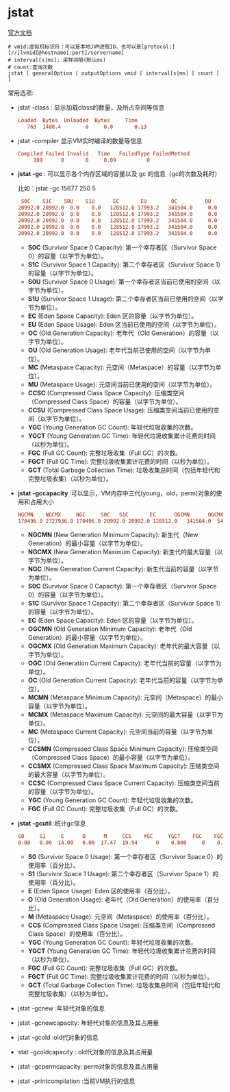 # jstat

[官方文档](https://docs.oracle.com/javase/8/docs/technotes/tools/unix/jstat.html)

```shell
# vmid:虚拟机标识符：可以是本地JVM进程ID，也可以是[protocol:][//]lvmid[@hostname[:port]/servername] 
# interval[s|ms]: 采样间隔(默认ms) 
# count:查询次数
jstat [ generalOption | outputOptions vmid [ interval[s|ms] [ count ] ]
```

常用选项: 

+ jstat -class<pid> : 显示加载class的数量，及所占空间等信息 

  ```ini
  Loaded  Bytes  Unloaded  Bytes     Time   
     763  1488.4        0     0.0       0.13
  ```

+ jstat -compiler <pid>显示VM实时编译的数量等信息 

  ```ini
  Compiled Failed Invalid   Time   FailedType FailedMethod
       189      0       0     0.09          0    
  ```

+ **jstat -gc <pid>**: 可以显示各个内存区域的容量以及 gc 的信息（gc的次数及耗时）

  比如：jstat -gc 15677 250 5

  ```ini
   S0C    S1C    S0U    S1U      EC       EU        OC         OU       MC     MU    CCSC   CCSU   YGC     YGCT    FGC    FGCT     GCT   
  20992.0 20992.0  0.0    0.0   128512.0 17993.2   341504.0     0.0     4480.0 782.8  384.0   76.6       0    0.000   0      0.000    0.000
  20992.0 20992.0  0.0    0.0   128512.0 17993.2   341504.0     0.0     4480.0 782.8  384.0   76.6       0    0.000   0      0.000    0.000
  20992.0 20992.0  0.0    0.0   128512.0 17993.2   341504.0     0.0     4480.0 782.8  384.0   76.6       0    0.000   0      0.000    0.000
  20992.0 20992.0  0.0    0.0   128512.0 17993.2   341504.0     0.0     4480.0 782.8  384.0   76.6       0    0.000   0      0.000    0.000
  20992.0 20992.0  0.0    0.0   128512.0 17993.2   341504.0     0.0     4480.0 782.8  384.0   76.6       0    0.000   0      0.000    0.000
  ```

  + **S0C** (Survivor Space 0 Capacity):
    第一个幸存者区（Survivor Space 0）的容量（以字节为单位）。
  + **S1C** (Survivor Space 1 Capacity):
    第二个幸存者区（Survivor Space 1）的容量（以字节为单位）。
  + **S0U** (Survivor Space 0 Usage):
    第一个幸存者区当前已使用的空间（以字节为单位）。
  + **S1U** (Survivor Space 1 Usage):
    第二个幸存者区当前已使用的空间（以字节为单位）。
  + **EC** (Eden Space Capacity):
    Eden 区的容量（以字节为单位）。
  + **EU** (Eden Space Usage):
    Eden 区当前已使用的空间（以字节为单位）。
  + **OC** (Old Generation Capacity):
    老年代（Old Generation）的容量（以字节为单位）。
  + **OU** (Old Generation Usage):
    老年代当前已使用的空间（以字节为单位）。
  + **MC** (Metaspace Capacity):
    元空间（Metaspace）的容量（以字节为单位）。
  + **MU** (Metaspace Usage):
    元空间当前已使用的空间（以字节为单位）。
  + **CCSC** (Compressed Class Space Capacity):
    压缩类空间（Compressed Class Space）的容量（以字节为单位）。
  + **CCSU** (Compressed Class Space Usage):
    压缩类空间当前已使用的空间（以字节为单位）。
  + **YGC** (Young Generation GC Count):
    年轻代垃圾收集的次数。
  + **YGCT** (Young Generation GC Time):
    年轻代垃圾收集累计花费的时间（以秒为单位）。
  + **FGC** (Full GC Count):
    完整垃圾收集（Full GC）的次数。
  + **FGCT** (Full GC Time):
    完整垃圾收集累计花费的时间（以秒为单位）。
  + **GCT** (Total Garbage Collection Time):
    垃圾收集总时间（包括年轻代和完整垃圾收集）（以秒为单位）。

+ **jstat -gccapacity <pid>**:可以显示，VM内存中三代(young，old，perm)对象的使用和占用大小 

  ```ini
  NGCMN    NGCMX     NGC     S0C   S1C       EC      OGCMN      OGCMX       OGC         OC       MCMN     MCMX      MC     CCSMN    CCSMX     CCSC    YGC    FGC 
  170496.0 2727936.0 170496.0 20992.0 20992.0 128512.0   341504.0  5455872.0   341504.0   341504.0      0.0 1056768.0   4480.0      0.0 1048576.0    384.0      0     0
  ```

  + **NGCMN** (New Generation Minimum Capacity):
  新生代（New Generation）的最小容量（以字节为单位）。
  + **NGCMX** (New Generation Maximum Capacity):
  新生代的最大容量（以字节为单位）。
  + **NGC** (New Generation Current Capacity):
  新生代当前的容量（以字节为单位）。
  + **S0C** (Survivor Space 0 Capacity):
  第一个幸存者区（Survivor Space 0）的容量（以字节为单位）。
  + **S1C** (Survivor Space 1 Capacity):
  第二个幸存者区（Survivor Space 1）的容量（以字节为单位）。
  + **EC** (Eden Space Capacity):
  Eden 区的容量（以字节为单位）。
  + **OGCMN** (Old Generation Minimum Capacity):
  老年代（Old Generation）的最小容量（以字节为单位）。
  + **OGCMX** (Old Generation Maximum Capacity):
  老年代的最大容量（以字节为单位）。
  + **OGC** (Old Generation Current Capacity):
  老年代当前的容量（以字节为单位）。
  + **OC** (Old Generation Current Capacity):
  老年代当前的容量（以字节为单位）。
  + **MCMN** (Metaspace Minimum Capacity):
  元空间（Metaspace）的最小容量（以字节为单位）。
  + **MCMX** (Metaspace Maximum Capacity):
  元空间的最大容量（以字节为单位）。
  + **MC** (Metaspace Current Capacity):
  元空间当前的容量（以字节为单位）。
  + **CCSMN** (Compressed Class Space Minimum Capacity):
  压缩类空间（Compressed Class Space）的最小容量（以字节为单位）。
  + **CCSMX** (Compressed Class Space Maximum Capacity):
  压缩类空间的最大容量（以字节为单位）。
  + **CCSC** (Compressed Class Space Current Capacity):
  压缩类空间当前的容量（以字节为单位）。
  + **YGC** (Young Generation GC Count):
  年轻代垃圾收集的次数。
  + **FGC** (Full GC Count):
  完整垃圾收集（Full GC）的次数。

+ **jstat -gcutil <pid>**:统计gc信息 

  ```ini
  S0     S1     E      O      M     CCS    YGC     YGCT    FGC    FGCT     GCT   
  0.00   0.00  14.00   0.00  17.47  19.94      0    0.000     0    0.000    0.000
  ```

  + **S0** (Survivor Space 0 Usage):
  第一个幸存者区（Survivor Space 0）的使用率（百分比）。
  + **S1** (Survivor Space 1 Usage):
  第二个幸存者区（Survivor Space 1）的使用率（百分比）。
  + **E** (Eden Space Usage):
  Eden 区的使用率（百分比）。
  + **O** (Old Generation Usage):
  老年代（Old Generation）的使用率（百分比）。
  + **M** (Metaspace Usage):
  元空间（Metaspace）的使用率（百分比）。
  + **CCS** (Compressed Class Space Usage):
  压缩类空间（Compressed Class Space）的使用率（百分比）。
  + **YGC** (Young Generation GC Count):
  年轻代垃圾收集的次数。
  + **YGCT** (Young Generation GC Time):
  年轻代垃圾收集累计花费的时间（以秒为单位）。
  + **FGC** (Full GC Count):
  完整垃圾收集（Full GC）的次数。
  + **FGCT** (Full GC Time):
  完整垃圾收集累计花费的时间（以秒为单位）。
  + **GCT** (Total Garbage Collection Time):
  垃圾收集总时间（包括年轻代和完整垃圾收集）（以秒为单位）。

+ jstat -gcnew <pid>:年轻代对象的信息 

+ jstat -gcnewcapacity<pid>: 年轻代对象的信息及其占用量 

+ jstat -gcold <pid>:old代对象的信息 

+ stat -gcoldcapacity <pid>: old代对象的信息及其占用量 

+ jstat -gcpermcapacity<pid>: perm对象的信息及其占用量 

+ jstat -printcompilation <pid>:当前VM执行的信息


